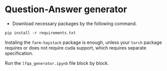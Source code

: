 # Question-Answer generator
- Download necessary packages by the following command.  
```shell
pip install -r requirements.txt 
```
Instaling the `farm-haystack` package is enough, unless your `torch` package requires or does not require cuda support, which requires separate specification. 

Run the `lfqa_generator.ipynb` file block by block. 